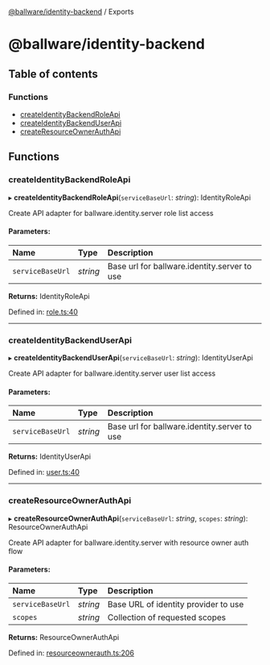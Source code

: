 [@ballware/identity-backend](README.md) / Exports

# @ballware/identity-backend

## Table of contents

### Functions

- [createIdentityBackendRoleApi](modules.md#createidentitybackendroleapi)
- [createIdentityBackendUserApi](modules.md#createidentitybackenduserapi)
- [createResourceOwnerAuthApi](modules.md#createresourceownerauthapi)

## Functions

### createIdentityBackendRoleApi

▸ **createIdentityBackendRoleApi**(`serviceBaseUrl`: *string*): IdentityRoleApi

Create API adapter for ballware.identity.server role list access

#### Parameters:

Name | Type | Description |
:------ | :------ | :------ |
`serviceBaseUrl` | *string* | Base url for ballware.identity.server to use    |

**Returns:** IdentityRoleApi

Defined in: [role.ts:40](https://github.com/ballware/ballware-client/blob/e25f4ba/packages/identity-backend/src/role.ts#L40)

___

### createIdentityBackendUserApi

▸ **createIdentityBackendUserApi**(`serviceBaseUrl`: *string*): IdentityUserApi

Create API adapter for ballware.identity.server user list access

#### Parameters:

Name | Type | Description |
:------ | :------ | :------ |
`serviceBaseUrl` | *string* | Base url for ballware.identity.server to use    |

**Returns:** IdentityUserApi

Defined in: [user.ts:40](https://github.com/ballware/ballware-client/blob/e25f4ba/packages/identity-backend/src/user.ts#L40)

___

### createResourceOwnerAuthApi

▸ **createResourceOwnerAuthApi**(`serviceBaseUrl`: *string*, `scopes`: *string*): ResourceOwnerAuthApi

Create API adapter for ballware.identity.server with resource owner auth flow

#### Parameters:

Name | Type | Description |
:------ | :------ | :------ |
`serviceBaseUrl` | *string* | Base URL of identity provider to use   |
`scopes` | *string* | Collection of requested scopes    |

**Returns:** ResourceOwnerAuthApi

Defined in: [resourceownerauth.ts:206](https://github.com/ballware/ballware-client/blob/e25f4ba/packages/identity-backend/src/resourceownerauth.ts#L206)
